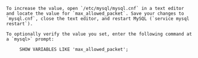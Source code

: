 <div markdown="1">

	To increase the value, open `/etc/mysql/mysql.cnf` in a text editor and locate the value for `max_allowed_packet`. Save your changes to `mysql.cnf`, close the text editor, and restart MySQL (`service mysql restart`).

	To optionally verify the value you set, enter the following command at a `mysql>` prompt:

		 SHOW VARIABLES LIKE 'max_allowed_packet';
		 
</div>
